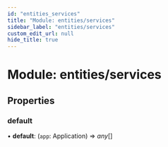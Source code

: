 ```yaml
---
id: "entities_services"
title: "Module: entities/services"
sidebar_label: "entities/services"
custom_edit_url: null
hide_title: true
---
```


# Module: entities/services

## Properties

### default

• **default**: (`app`: Application) => *any*[]
